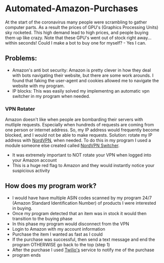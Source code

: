 # Automated-Amazon-Purchases
At the start of the coronavirus many people were scrambling to gather computer parts. As a result the prices of GPU's (Graphics Processing Units) sky rocketed. This high demand lead to high prices, and people buying them up like crazy. Note that these GPU's went out of stock right away... within seconds! Could I make a bot to buy one for myself? - Yes I can.

## Problems:
- Amazon's anti bot security: Amazon is pretty clever in how they deal with bots navigating their website, but there are some work arounds. 
I found that faking the user-agent and cookies allowed me to navigate the website with my program. 
- IP blocks: This was easily solved my implementng an automatic vpn switcher in my program when needed.

### VPN Rotater
Amazon doesn't like when people are bombarding their servers with mutliple requests. Especially when hundreds of requests are coming from one person or internet address. So, my IP address would frequently become blocked, and I would not be able to make requests. Solution: rotate my IP address with [NordVPN](https://nordvpn.com/cybersecurity-site/), when needed. To do this in my program I used a module someone else created called [NordVPN Switcher](https://pypi.org/project/nordvpn-switcher/).
- It was extremely important to NOT rotate your VPN when logged into your Amazon account
- This is a huge red flag to Amazon and they would instantly notice your suspicious activity

## How does my program work?
- I would have have multiple ASIN codes scanned by my program 24/7 (Amazon Standard Identification Number) of products I were interested in buying.
- Once my program detected that an item was in stock it would then transition to the buying phase
- In this phase my program would disconnect from the VPN 
- Login to Amazon with my account information
- Purchase the item I wanted as fast as I could
- If the purchase was successful, then send a text message and end the program OTHERWISE go back to the top (step 1)
- After the purchase I used [Twilio's](https://www.twilio.com/) service to notify me of the purchase
- program ends
